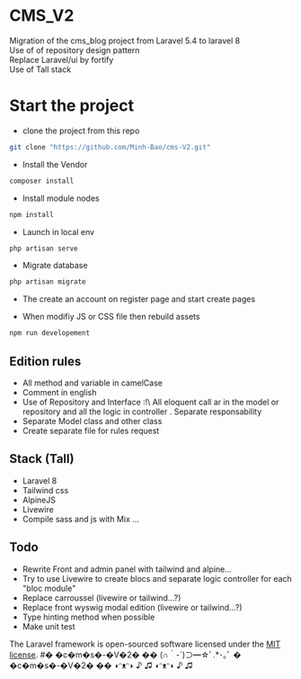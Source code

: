 # CMS_V2
Migration of the cms_blog project from Laravel 5.4 to laravel 8   
Use of of repository design pattern  
Replace Laravel/ui by fortify  
Use of Tall stack  

# Start the project
- clone the project from this repo  
```bash
git clone "https://github.com/Minh-Bao/cms-V2.git"
```
- Install the Vendor  
```bash
composer install
```
- Install module nodes  
```bash
npm install
```
- Launch in local env  
```bash
php artisan serve
```
- Migrate database   
```bash
php artisan migrate
```
- The create an account on register page and start create pages  

- When modifiy JS or CSS file then rebuild assets 
```bash
npm run developement
```
 

## Edition rules 
- All method and variable in camelCase  
- Comment in english  
- Use of Repository and Interface  :!\ All eloquent call ar in the model or repository and all the logic in controller . Separate responsability  
- Separate Model class and other class  
- Create separate file for rules request  


## Stack (Tall)
- Laravel 8  
- Tailwind css  
- AlpineJS  
- Livewire  
- Compile sass and js with Mix ...

## Todo
- Rewrite Front and admin panel with tailwind and alpine...  
- Try to use Livewire to create blocs and separate logic controller for each "bloc module"  
- Replace carroussel (livewire or tailwind...?)   
- Replace front wyswig modal edition (livewire or tailwind...?)   
- Type hinting method when possible
- Make unit test 


The Laravel framework is open-sourced software licensed under the [MIT license](https://opensource.org/licenses/MIT).
#� �c�m�s�-�V�2�  ��   (∩｀-´)⊃━☆ﾟ.*･｡ﾟ            � �c�m�s�-�V�2�  ��   ◖ᵔᴥᵔ◗ ♪ ♫ ◖ᵔᴥᵔ◗ ♪ ♫

